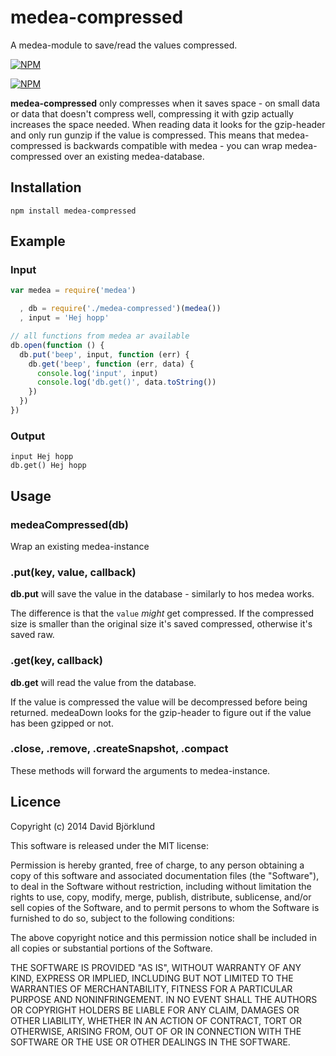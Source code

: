 # medea-compressed

A medea-module to save/read the values compressed.

[![NPM](https://nodei.co/npm/medea-compressed.png?downloads&stars)](https://nodei.co/npm/medea-compressed/)

[![NPM](https://nodei.co/npm-dl/medea-compressed.png)](https://nodei.co/npm/medea-compressed/)

__medea-compressed__ only compresses when it saves space - on small data or data that doesn't compress well, compressing it with gzip actually increases the space needed. When reading data it looks for the gzip-header and only run gunzip if the value is compressed. This means that medea-compressed is backwards compatible with medea - you can wrap medea-compressed over an existing medea-database.

## Installation

```
npm install medea-compressed
```

## Example

### Input

```javascript
var medea = require('medea')

  , db = require('./medea-compressed')(medea())
  , input = 'Hej hopp'

// all functions from medea ar available
db.open(function () {
  db.put('beep', input, function (err) {
    db.get('beep', function (err, data) {
      console.log('input', input)
      console.log('db.get()', data.toString())
    })
  })
})
```

### Output

```
input Hej hopp
db.get() Hej hopp
```

## Usage

### medeaCompressed(db)

Wrap an existing medea-instance

### .put(key, value, callback)

__db.put__ will save the value in the database - similarly to hos medea works.

The difference is that the `value` _might_ get compressed. If the compressed size is smaller than the original size it's saved compressed, otherwise it's saved raw.

### .get(key, callback)

__db.get__ will read the value from the database.

If the value is compressed the value will be decompressed before being returned. medeaDown looks for the gzip-header to figure out if the value has been gzipped or not.

### .close, .remove, .createSnapshot, .compact

These methods will forward the arguments to medea-instance.

## Licence

Copyright (c) 2014 David Björklund

This software is released under the MIT license:

Permission is hereby granted, free of charge, to any person obtaining a copy
of this software and associated documentation files (the "Software"), to deal
in the Software without restriction, including without limitation the rights
to use, copy, modify, merge, publish, distribute, sublicense, and/or sell
copies of the Software, and to permit persons to whom the Software is
furnished to do so, subject to the following conditions:

The above copyright notice and this permission notice shall be included in
all copies or substantial portions of the Software.

THE SOFTWARE IS PROVIDED "AS IS", WITHOUT WARRANTY OF ANY KIND, EXPRESS OR
IMPLIED, INCLUDING BUT NOT LIMITED TO THE WARRANTIES OF MERCHANTABILITY,
FITNESS FOR A PARTICULAR PURPOSE AND NONINFRINGEMENT. IN NO EVENT SHALL THE
AUTHORS OR COPYRIGHT HOLDERS BE LIABLE FOR ANY CLAIM, DAMAGES OR OTHER
LIABILITY, WHETHER IN AN ACTION OF CONTRACT, TORT OR OTHERWISE, ARISING FROM,
OUT OF OR IN CONNECTION WITH THE SOFTWARE OR THE USE OR OTHER DEALINGS IN
THE SOFTWARE.
